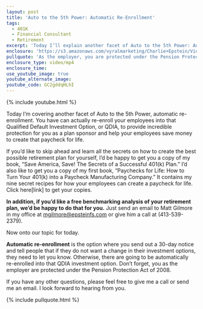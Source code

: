 ```yaml
---
layout: post
title: 'Auto to the 5th Power: Automatic Re-Enrollment'
tags:
  - 401K
  - Financial Consultant
  - Retirement
excerpt: 'Today I’ll explain another facet of Auto to the 5th Power: Automatic re-enrollment.'
enclosure: 'https://s3.amazonaws.com/vyralmarketing/Charlie+Epstein/Videos/2017+Videos/Auto+to+the+5th+Power-+Automatic+Re-Enrollment+-+The+401K+Coach.mp4'
pullquote: 'As the employer, you are protected under the Pension Protection Act of 2008.'
enclosure_type: video/mp4
enclosure_time:
use_youtube_image: true
youtube_alternate_image:
youtube_code: GC2gddqHLhI
---
```



{% include youtube.html %}

Today I’m covering another facet of Auto to the 5th Power, automatic re-enrollment. You have can actually re-enroll your employees into that Qualified Default Investment Option, or QDIA, to provide incredible protection for you as a plan sponsor and help your employees save money to create that paycheck for life.&nbsp;

If you’d like to skip ahead and learn all the secrets on how to create the best possible retirement plan for yourself, I’d be happy to get you a copy of my book, “Save America, Save! The Secrets of a Successful 401(k) Plan.” I’d also like to get you a copy of my first book, “Paychecks for Life: How to Turn Your 401(k) into a Paycheck Manufacturing Company.” It contains my nine secret recipes for how your employees can create a paycheck for life. Click here[link] to get your copies.&nbsp;

**In addition, if you’d like a free benchmarking analysis of your retirement plan, we’d be happy to do that for you.** Just send an email to Matt Gilmore in my office at [mgilmore@epsteinfs.com](javascript:void(location.href='mailto:'+String.fromCharCode(109,103,105,108,109,111,114,101,64,101,112,115,116,101,105,110,102,115,46,99,111,109))) or give him a call at (413-539-2379).&nbsp;

Now onto our topic for today.&nbsp;

**Automatic re-enrollment** is the option where you send out a 30-day notice and tell people that if they do not want a change in their investment options, they need to let you know. Otherwise, there are going to be automatically re-enrolled into that QDIA investment option. Don’t forget, you as the employer are protected under the Pension Protection Act of 2008.&nbsp;

If you have any other questions, please feel free to give me a call or send me an email. I look forward to hearing from you.

{% include pullquote.html %}